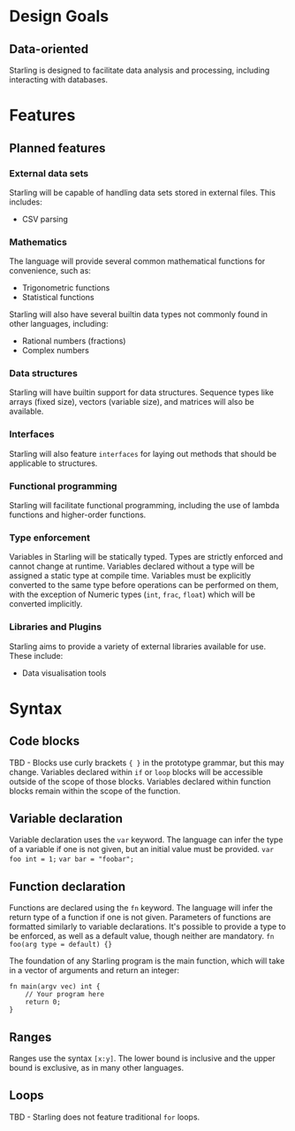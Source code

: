 # Design Goals

## Data-oriented
Starling is designed to facilitate data analysis and processing, including interacting with databases.

# Features

## Planned features

### External data sets
Starling will be capable of handling data sets stored in external files. This includes:
* CSV parsing

### Mathematics
The language will provide several common mathematical functions for convenience, such as:
* Trigonometric functions
* Statistical functions

Starling will also have several builtin data types not commonly found in other languages, including:
* Rational numbers (fractions)
* Complex numbers

### Data structures
Starling will have builtin support for data structures.
Sequence types like arrays (fixed size), vectors (variable size), and matrices will also be available.

### Interfaces
Starling will also feature `interfaces` for laying out methods that should be applicable to structures.

### Functional programming
Starling will facilitate functional programming, including the use of lambda functions and higher-order functions.

### Type enforcement
Variables in Starling will be statically typed. Types are strictly enforced and cannot change at runtime. Variables declared without a type will be assigned a static type at compile time.
Variables must be explicitly converted to the same type before operations can be performed on them, with the exception of Numeric types (`int`, `frac`, `float`) which will be converted implicitly.

### Libraries and Plugins
Starling aims to provide a variety of external libraries available for use. These include:
* Data visualisation tools

# Syntax

## Code blocks
TBD - Blocks use curly brackets `{ }` in the prototype grammar, but this may change.
Variables declared within `if` or `loop` blocks will be accessible outside of the scope of those blocks. Variables declared within function blocks remain within the scope of the function.

## Variable declaration
Variable declaration uses the `var` keyword. The language can infer the type of a variable if one is not given, but an initial value must be provided.
`var foo int = 1;`
`var bar = "foobar";`

## Function declaration
Functions are declared using the `fn` keyword. The language will infer the return type of a function if one is not given.
Parameters of functions are formatted similarly to variable declarations. It's possible to provide a type to be enforced, as well as a default value, though neither are mandatory.
`fn foo(arg type = default) {}`

The foundation of any Starling program is the main function, which will take in a vector of arguments and return an integer:
```
fn main(argv vec) int {
    // Your program here
    return 0;
}
```

## Ranges
Ranges use the syntax `[x:y]`. The lower bound is inclusive and the upper bound is exclusive, as in many other languages.

## Loops
TBD - Starling does not feature traditional `for` loops.

